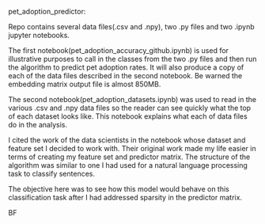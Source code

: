 pet_adoption_predictor:
 
Repo contains several data files(.csv and .npy), two .py files and two .ipynb jupyter notebooks. 

The first notebook(pet_adoption_accuracy_github.ipynb) is used for illustrative purposes to call in the classes from the two .py files and then run the algorithm to predict pet adoption rates. It will also produce a copy of each of the data files described in the second notebook. Be warned the embedding matrix output file is almost 850MB.

The second notebook(pet_adoption_datasets.ipynb) was used to read in the various .csv and .npy data files so the reader can see quickly what the top of each dataset looks like. This notebook explains what each of data files do in the analysis. 

I cited the work of the data scientists in the notebook whose dataset and feature set I decided to work with. Their original work made my life easier in terms of creating my feature set and predictor matrix. The structure of the algorithm was similar to one I had used for a natural language processing task to classify sentences. 

The objective here was to see how this model would behave on this classification task after I had addressed sparsity in the predictor matrix.

BF
  
